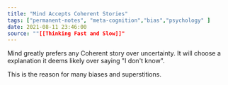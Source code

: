 ```yaml
---
title: "Mind Accepts Coherent Stories"
tags: ["permanent-notes", "meta-cognition","bias","psychology" ]
date: 2021-08-11 23:46:00
source: ""[[Thinking Fast and Slow]]"
---
```


Mind greatly prefers any Coherent story over uncertainty. It will choose a explanation it deems likely over saying "I don't know".

This is the reason for many biases and superstitions.
